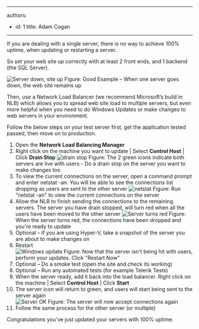 

---
authors:
  - id: 1
    title: Adam Cogan
---




<span class='intro'> <p>If you are dealing with a single server, there is no way to achieve 100% uptime, when updating or restarting a server.</p>
<p>So set your web site up correctly with at least 2 front ends, and 1 backend (the SQL Server).</p>
 </span>

<img src="/PublishingImages/Server-down-Site-up.jpg" alt="Server down, site up" class="ms-rteCustom-ImageArea" />
<span class="ms-rteCustom-FigureGood">Figure&#58; Good Example – When one server goes down, the web site remains up</span>
<p>Then, use a Network Load Balancer (we recommend Microsoft’s build in NLB) which allows you to spread web site load to multiple servers, but even more helpful when you need to do Windows Updates or make changes to web servers in your environment.</p>
 
<p>Follow the below steps on your test server first, get the application tested passed, then move on to production.</p>
<ol>
<li>Open the <strong>Network Load Balancing Manager</strong></li>
<li>Right click on the machine you want to update | Select <strong>Control Host</strong> | Click <strong>Drain Stop</strong>
<img src="/PublishingImages/Server-drainstop.jpg" alt="drain stop" class="ms-rteCustom-ImageArea" />
<span class="ms-rteCustom-FigureNormal">Figure&#58; The 2 green icons indicate both servers are live with users - Do a drain stop on the server you want to make changes too </span>
</li>
<li>To view the current connections on the server, open a command prompt and enter netstat -an. You will be able to see the connections list dropping as users are sent to the other server
<img src="/PublishingImages/Server-netstat.jpg" alt="netstat" class="ms-rteCustom-ImageArea" />
<span class="ms-rteCustom-FigureNormal">Figure&#58; Run &quot;netstat -an&quot; to view the current connections on the server</span></li>
<li>Allow the NLB to finish sending the connections to the remaining servers. The server you have drain stopped, will turn red when all the users have been moved to the other server
<img src="/PublishingImages/Server-red.jpg" alt="Server turns red" class="ms-rteCustom-ImageArea" />
<span class="ms-rteCustom-FigureNormal">Figure&#58; When the server turns red, the connections have been dropped and you're ready to update</span>
</li>
<li>Optional – if you are using Hyper-V, take a snapshot of the server you are about to make changes on</li>
<li>Restart</li>
<img src="/PublishingImages/Server-restart.jpg" alt="Windows update" class="ms-rteCustom-ImageArea" />
<span class="ms-rteCustom-FigureNormal">Figure&#58; Now that the server isn't being hit with users, perform your updates. Click &quot;Restart Now&quot;</span>
<li>Optional – Do a smoke test (open the site and check its working)</li>
<li>Optional – Run any automated tests (for example Telerik Tests)</li>
<li>When the server ready, add it back into the load balancer. Right click on the machine | Select <strong>Control Host</strong> | Click <strong>Start</strong></li>
<li>The server icon will return to green, and users will start being sent to the server again
</li>
<img src="/PublishingImages/Server-green.jpg" alt="Server OK" class="ms-rteCustom-ImageArea" />
<span class="ms-rteCustom-FigureNormal">Figure&#58; The server will now accept connections again</span>
<li>Follow the same process for the other server (or multiple)</li>
</ol>
<p>Congratulations you've just updated your servers with 100% uptime. </p>




